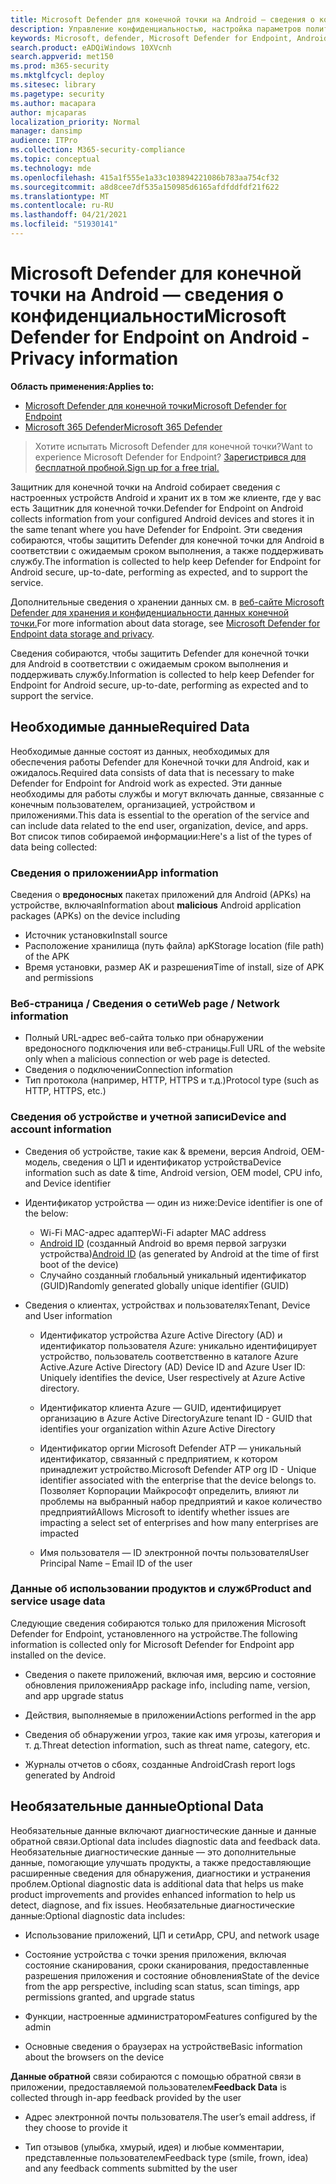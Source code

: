 ```yaml
---
title: Microsoft Defender для конечной точки на Android — сведения о конфиденциальности
description: Управление конфиденциальностью, настройка параметров политики, которые влияют на конфиденциальность и сведения о диагностических данных, собранных в Microsoft Defender для конечной точки на Android.
keywords: Microsoft, defender, Microsoft Defender for Endpoint, Android, privacy, diagnostic
search.product: eADQiWindows 10XVcnh
search.appverid: met150
ms.prod: m365-security
ms.mktglfcycl: deploy
ms.sitesec: library
ms.pagetype: security
ms.author: macapara
author: mjcaparas
localization_priority: Normal
manager: dansimp
audience: ITPro
ms.collection: M365-security-compliance
ms.topic: conceptual
ms.technology: mde
ms.openlocfilehash: 415a1f555e1a33c103894221086b783aa754cf32
ms.sourcegitcommit: a8d8cee7df535a150985d6165afdfddfdf21f622
ms.translationtype: MT
ms.contentlocale: ru-RU
ms.lasthandoff: 04/21/2021
ms.locfileid: "51930141"
---
```

#  <a name="microsoft-defender-for-endpoint-on-android---privacy-information"></a><span data-ttu-id="f1d74-104">Microsoft Defender для конечной точки на Android — сведения о конфиденциальности</span><span class="sxs-lookup"><span data-stu-id="f1d74-104">Microsoft Defender for Endpoint on Android - Privacy information</span></span>

<span data-ttu-id="f1d74-105">**Область применения:**</span><span class="sxs-lookup"><span data-stu-id="f1d74-105">**Applies to:**</span></span>
- [<span data-ttu-id="f1d74-106">Microsoft Defender для конечной точки</span><span class="sxs-lookup"><span data-stu-id="f1d74-106">Microsoft Defender for Endpoint</span></span>](https://go.microsoft.com/fwlink/p/?linkid=2154037)
- [<span data-ttu-id="f1d74-107">Microsoft 365 Defender</span><span class="sxs-lookup"><span data-stu-id="f1d74-107">Microsoft 365 Defender</span></span>](https://go.microsoft.com/fwlink/?linkid=2118804)

> <span data-ttu-id="f1d74-108">Хотите испытать Microsoft Defender для конечной точки?</span><span class="sxs-lookup"><span data-stu-id="f1d74-108">Want to experience Microsoft Defender for Endpoint?</span></span> [<span data-ttu-id="f1d74-109">Зарегистрився для бесплатной пробной.</span><span class="sxs-lookup"><span data-stu-id="f1d74-109">Sign up for a free trial.</span></span>](https://www.microsoft.com/microsoft-365/windows/microsoft-defender-atp?ocid=docs-wdatp-exposedapis-abovefoldlink) 


<span data-ttu-id="f1d74-110">Защитник для конечной точки на Android собирает сведения с настроенных устройств Android и хранит их в том же клиенте, где у вас есть Защитник для конечной точки.</span><span class="sxs-lookup"><span data-stu-id="f1d74-110">Defender for Endpoint on Android collects information from your configured Android devices and stores it in the same tenant where you have Defender for Endpoint.</span></span> <span data-ttu-id="f1d74-111">Эти сведения собираются, чтобы защитить Defender для конечной точки для Android в соответствии с ожидаемым сроком выполнения, а также поддерживать службу.</span><span class="sxs-lookup"><span data-stu-id="f1d74-111">The information is collected to help keep Defender for Endpoint for Android secure, up-to-date, performing as expected, and to support the service.</span></span>

<span data-ttu-id="f1d74-112">Дополнительные сведения о хранении данных см. в [веб-сайте Microsoft Defender для хранения и конфиденциальности данных конечной точки.](data-storage-privacy.md)</span><span class="sxs-lookup"><span data-stu-id="f1d74-112">For more information about data storage, see [Microsoft Defender for Endpoint data storage and privacy](data-storage-privacy.md).</span></span>

<span data-ttu-id="f1d74-113">Сведения собираются, чтобы защитить Defender для конечной точки для Android в соответствии с ожидаемым сроком выполнения и поддерживать службу.</span><span class="sxs-lookup"><span data-stu-id="f1d74-113">Information is collected to help keep Defender for Endpoint for Android secure, up-to-date, performing as expected and to support the service.</span></span>

## <a name="required-data"></a><span data-ttu-id="f1d74-114">Необходимые данные</span><span class="sxs-lookup"><span data-stu-id="f1d74-114">Required Data</span></span> 

<span data-ttu-id="f1d74-115">Необходимые данные состоят из данных, необходимых для обеспечения работы Defender для Конечной точки для Android, как и ожидалось.</span><span class="sxs-lookup"><span data-stu-id="f1d74-115">Required data consists of data that is necessary to make Defender for Endpoint for Android work as expected.</span></span> <span data-ttu-id="f1d74-116">Эти данные необходимы для работы службы и могут включать данные, связанные с конечным пользователем, организацией, устройством и приложениями.</span><span class="sxs-lookup"><span data-stu-id="f1d74-116">This data is essential to the operation of the service and can include data related to the end user, organization, device, and apps.</span></span> <span data-ttu-id="f1d74-117">Вот список типов собираемой информации:</span><span class="sxs-lookup"><span data-stu-id="f1d74-117">Here's a list of the types of data being collected:</span></span>

### <a name="app-information"></a><span data-ttu-id="f1d74-118">Сведения о приложении</span><span class="sxs-lookup"><span data-stu-id="f1d74-118">App information</span></span>

<span data-ttu-id="f1d74-119">Сведения о **вредоносных** пакетах приложений для Android (APKs) на устройстве, включая</span><span class="sxs-lookup"><span data-stu-id="f1d74-119">Information about **malicious** Android application packages (APKs) on the device including</span></span>

-  <span data-ttu-id="f1d74-120">Источник установки</span><span class="sxs-lookup"><span data-stu-id="f1d74-120">Install source</span></span>
-  <span data-ttu-id="f1d74-121">Расположение хранилища (путь файла) apK</span><span class="sxs-lookup"><span data-stu-id="f1d74-121">Storage location (file path) of the APK</span></span>
-  <span data-ttu-id="f1d74-122">Время установки, размер AK и разрешения</span><span class="sxs-lookup"><span data-stu-id="f1d74-122">Time of install, size of APK and permissions</span></span>

### <a name="web-page--network-information"></a><span data-ttu-id="f1d74-123">Веб-страница / Сведения о сети</span><span class="sxs-lookup"><span data-stu-id="f1d74-123">Web page / Network information</span></span>

- <span data-ttu-id="f1d74-124">Полный URL-адрес веб-сайта только при обнаружении вредоносного подключения или веб-страницы.</span><span class="sxs-lookup"><span data-stu-id="f1d74-124">Full URL of the website only when a malicious connection or web page is detected.</span></span>
- <span data-ttu-id="f1d74-125">Сведения о подключении</span><span class="sxs-lookup"><span data-stu-id="f1d74-125">Connection information</span></span>
- <span data-ttu-id="f1d74-126">Тип протокола (например, HTTP, HTTPS и т.д.)</span><span class="sxs-lookup"><span data-stu-id="f1d74-126">Protocol type (such as HTTP, HTTPS, etc.)</span></span>


### <a name="device-and-account-information"></a><span data-ttu-id="f1d74-127">Сведения об устройстве и учетной записи</span><span class="sxs-lookup"><span data-stu-id="f1d74-127">Device and account information</span></span>

- <span data-ttu-id="f1d74-128">Сведения об устройстве, такие как & времени, версия Android, OEM-модель, сведения о ЦП и идентификатор устройства</span><span class="sxs-lookup"><span data-stu-id="f1d74-128">Device information such as date & time, Android version, OEM model, CPU       info, and Device identifier</span></span>
- <span data-ttu-id="f1d74-129">Идентификатор устройства — один из ниже:</span><span class="sxs-lookup"><span data-stu-id="f1d74-129">Device identifier is one of the below:</span></span>
    - <span data-ttu-id="f1d74-130">Wi-Fi MAC-адрес адаптер</span><span class="sxs-lookup"><span data-stu-id="f1d74-130">Wi-Fi adapter MAC address</span></span>
    - <span data-ttu-id="f1d74-131">[Android ID](https://developer.android.com/reference/android/provider/Settings.Secure#ANDROID_ID) (созданный Android во время первой загрузки устройства)</span><span class="sxs-lookup"><span data-stu-id="f1d74-131">[Android       ID](https://developer.android.com/reference/android/provider/Settings.Secure#ANDROID_ID) (as generated by Android at the time of first boot of the device)</span></span>
    - <span data-ttu-id="f1d74-132">Случайно созданный глобальный уникальный идентификатор (GUID)</span><span class="sxs-lookup"><span data-stu-id="f1d74-132">Randomly generated globally unique identifier (GUID)</span></span>

- <span data-ttu-id="f1d74-133">Сведения о клиентах, устройствах и пользователях</span><span class="sxs-lookup"><span data-stu-id="f1d74-133">Tenant, Device and User information</span></span>
    -   <span data-ttu-id="f1d74-134">Идентификатор устройства Azure Active Directory (AD) и идентификатор пользователя Azure: уникально идентифицирует устройство, пользователь соответственно в каталоге Azure Active.</span><span class="sxs-lookup"><span data-stu-id="f1d74-134">Azure Active Directory (AD) Device ID and Azure User ID: Uniquely     identifies the device, User respectively at Azure Active directory.</span></span>

    -   <span data-ttu-id="f1d74-135">Идентификатор клиента Azure — GUID, идентифицирует организацию в Azure Active Directory</span><span class="sxs-lookup"><span data-stu-id="f1d74-135">Azure tenant ID - GUID that identifies your organization within     Azure Active Directory</span></span>

    -   <span data-ttu-id="f1d74-136">Идентификатор оргии Microsoft Defender ATP — уникальный идентификатор, связанный с предприятием, к котором принадлежит устройство.</span><span class="sxs-lookup"><span data-stu-id="f1d74-136">Microsoft Defender ATP org ID - Unique identifier associated with the enterprise that the device belongs to.</span></span> <span data-ttu-id="f1d74-137">Позволяет Корпорации Майкрософт определить, влияют ли проблемы на выбранный набор предприятий и какое количество предприятий</span><span class="sxs-lookup"><span data-stu-id="f1d74-137">Allows Microsoft to identify whether issues are impacting a select set of enterprises and how many enterprises are impacted</span></span> 

    -   <span data-ttu-id="f1d74-138">Имя пользователя — ID электронной почты пользователя</span><span class="sxs-lookup"><span data-stu-id="f1d74-138">User Principal Name – Email ID of the user</span></span>

### <a name="product-and-service-usage-data"></a><span data-ttu-id="f1d74-139">Данные об использовании продуктов и служб</span><span class="sxs-lookup"><span data-stu-id="f1d74-139">Product and service usage data</span></span>

<span data-ttu-id="f1d74-140">Следующие сведения собираются только для приложения Microsoft Defender for Endpoint, установленного на устройстве.</span><span class="sxs-lookup"><span data-stu-id="f1d74-140">The following information is collected only for Microsoft Defender for Endpoint app installed on the device.</span></span> 

-   <span data-ttu-id="f1d74-141">Сведения о пакете приложений, включая имя, версию и состояние обновления приложения</span><span class="sxs-lookup"><span data-stu-id="f1d74-141">App package info, including name, version, and app upgrade status</span></span>

-   <span data-ttu-id="f1d74-142">Действия, выполняемые в приложении</span><span class="sxs-lookup"><span data-stu-id="f1d74-142">Actions performed in the app</span></span>

-   <span data-ttu-id="f1d74-143">Сведения об обнаружении угроз, такие как имя угрозы, категория и т. д.</span><span class="sxs-lookup"><span data-stu-id="f1d74-143">Threat detection information, such as threat name, category, etc.</span></span>

-   <span data-ttu-id="f1d74-144">Журналы отчетов о сбоях, созданные Android</span><span class="sxs-lookup"><span data-stu-id="f1d74-144">Crash report logs generated by Android</span></span>

## <a name="optional-data"></a><span data-ttu-id="f1d74-145">Необязательные данные</span><span class="sxs-lookup"><span data-stu-id="f1d74-145">Optional Data</span></span>

<span data-ttu-id="f1d74-146">Необязательные данные включают диагностические данные и данные обратной связи.</span><span class="sxs-lookup"><span data-stu-id="f1d74-146">Optional data includes diagnostic data and feedback data.</span></span> <span data-ttu-id="f1d74-147">Необязательные диагностические данные — это дополнительные данные, помогающие улучшать продукты, а также предоставляющие расширенные сведения для обнаружения, диагностики и устранения проблем.</span><span class="sxs-lookup"><span data-stu-id="f1d74-147">Optional diagnostic data is additional data that helps us make product improvements and provides enhanced information to help us detect, diagnose, and fix issues.</span></span> <span data-ttu-id="f1d74-148">Необязательные диагностические данные:</span><span class="sxs-lookup"><span data-stu-id="f1d74-148">Optional diagnostic data includes:</span></span>

-   <span data-ttu-id="f1d74-149">Использование приложений, ЦП и сети</span><span class="sxs-lookup"><span data-stu-id="f1d74-149">App, CPU, and network usage</span></span>

-   <span data-ttu-id="f1d74-150">Состояние устройства с точки зрения приложения, включая состояние сканирования, сроки сканирования, предоставленные разрешения приложения и состояние обновления</span><span class="sxs-lookup"><span data-stu-id="f1d74-150">State of the device from the app perspective, including scan status, scan timings, app permissions granted, and upgrade status</span></span>

-   <span data-ttu-id="f1d74-151">Функции, настроенные администратором</span><span class="sxs-lookup"><span data-stu-id="f1d74-151">Features configured by the admin</span></span>

-   <span data-ttu-id="f1d74-152">Основные сведения о браузерах на устройстве</span><span class="sxs-lookup"><span data-stu-id="f1d74-152">Basic information about the browsers on the device</span></span>

<span data-ttu-id="f1d74-153">**Данные обратной** связи собираются с помощью обратной связи в приложении, предоставляемой пользователем</span><span class="sxs-lookup"><span data-stu-id="f1d74-153">**Feedback Data** is collected through in-app feedback provided by the user</span></span>

-   <span data-ttu-id="f1d74-154">Адрес электронной почты пользователя.</span><span class="sxs-lookup"><span data-stu-id="f1d74-154">The user’s email address, if they choose to provide it</span></span>

-   <span data-ttu-id="f1d74-155">Тип отзывов (улыбка, хмурый, идея) и любые комментарии, представленные пользователем</span><span class="sxs-lookup"><span data-stu-id="f1d74-155">Feedback type (smile, frown, idea) and any feedback comments submitted by the user</span></span>
